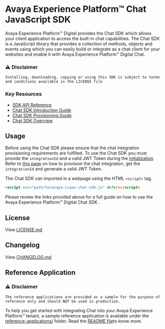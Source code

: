 # Avaya Experience Platform™ Chat JavaScript SDK

Avaya Experience Platform™ Digital provides the Chat SDK which allows your client application to access the built-in chat capabilities. The Chat SDK is a JavaScript library that provides a collection of methods, objects and events using which you can easily build or integrate as a chat client for your websites and enable it with Avaya Experience Platform™ Digital Chat.

### :warning: Disclaimer

    Installing, downloading, copying or using this SDK is subject to terms and conditions available in the LICENSE file


### Key Resources
- [SDK API Reference](https://www.sdk.chat.docs.experience-platform.co)
- [Chat SDK Introduction Guide](https://developers.avayacloud.com/avaya-experience-platform/docs/digital-channel-chat-sdk-intro)
- [Chat SDK Provisioning Guide](https://developers.avayacloud.com/avaya-experience-platform/docs/digital-channel-chat-sdk-provisioning)
- [Chat SDK Overview](https://developers.avayacloud.com/avaya-experience-platform/docs/digital-channel-javascript-sdk-overview)
  
## Usage

Before using the Chat SDK please ensure that the chat integration provisioning requirements are fulfilled. To use the Chat SDK you must provide the `integrationId` and a valid JWT Token during the [initialization](https://developers.avayacloud.com/avaya-experience-platform/docs/digital-channel-javascript-sdk-overview#initialization). Refer to [this page](https://developers.avayacloud.com/avaya-experience-platform/docs/digital-channel-chat-sdk-provisioning) on how to provision the chat integration, get the `integrationId` and generate a valid JWT Token.

The Chat SDK can imported in a webpage using the HTML `<script>` tag.

```html
<script src="path/to/avaya-ccaas-chat-sdk.js" defer></script>
```

Please review the links provided above for a full guide on how to use the Avaya Experience Platform™ Digital Chat SDK .


## License

View [LICENSE.md](./LICENSE.md)


## Changelog

View [CHANGELOG.md](./CHANGELOG.md)

## Reference Application

### :warning: Disclaimer

    The reference applications are provided as a sample for the purpose of reference only and should NOT be used in production.

To help you get started with integrating Chat into your Avaya Experience Platform™ tenant, a sample reference application is available under the [reference-applications/](./reference-applications) folder. Read the [README file](reference-applications/README.md)to know more.
